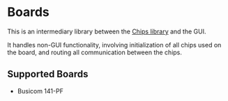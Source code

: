# Boards

This is an intermediary library between the [Chips library](https://github.com/veniamin-ilmer/chips) and the GUI.

It handles non-GUI functionality, involving initialization of all chips used on the board, and routing all communication between the chips.

## Supported Boards

* Busicom 141-PF
